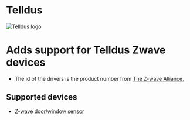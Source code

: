 # Telldus
![Telldus logo](https://github.com/yhaugom/com.telldus/blob/master/assets/images/large.png)
# Adds support for Telldus Zwave devices
* The id of the drivers is the product number from [The Z-wave Alliance.](https://products.z-wavealliance.org/products/)
## Supported devices
* [Z-wave door/window sensor]()
